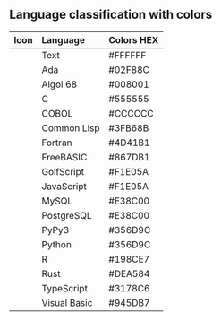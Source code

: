 ## Language classification with colors

|Icon|Language|Colors HEX|
|:---:|:---|:---|
|<img src="https://github.com/hwahyeon/Solved_Algorithm/blob/main/attributes/language/Text.svg" width="11" height="11"/>|Text|#FFFFFF|
|<img src="https://github.com/hwahyeon/Solved_Algorithm/blob/main/attributes/language/Ada.svg" width="11" height="11"/>|Ada|#02F88C|
|<img src="https://github.com/hwahyeon/Solved_Algorithm/blob/main/attributes/language/Algol%2068.svg" width="11" height="11"/>|Algol 68|#008001|
|<img src="https://github.com/hwahyeon/Solved_Algorithm/blob/main/attributes/language/C.svg" width="11" height="11"/>|C|#555555|
|<img src="https://github.com/hwahyeon/Solved_Algorithm/blob/main/attributes/language/COBOL.svg" width="11" height="11"/>|COBOL|#CCCCCC|
|<img src="https://github.com/hwahyeon/Solved_Algorithm/blob/main/attributes/language/Common%20Lisp.svg" width="11" height="11"/>|Common Lisp|#3FB68B|
|<img src="https://github.com/hwahyeon/Solved_Algorithm/blob/main/attributes/language/Fortran.svg" width="11" height="11"/>|Fortran|#4D41B1|
|<img src="https://github.com/hwahyeon/Solved_Algorithm/blob/main/attributes/language/FreeBASIC.svg" width="11" height="11"/>|FreeBASIC|#867DB1|
|<img src="https://github.com/hwahyeon/Solved_Algorithm/blob/main/attributes/language/GolfScript.svg" width="11" height="11"/>|GolfScript|#F1E05A|
|<img src="https://github.com/hwahyeon/Solved_Algorithm/blob/main/attributes/language/JavaScript.svg" width="11" height="11"/>|JavaScript|#F1E05A|
|<img src="https://github.com/hwahyeon/Solved_Algorithm/blob/main/attributes/language/SQL.svg" width="11" height="11"/>|MySQL|#E38C00|
|<img src="https://github.com/hwahyeon/Solved_Algorithm/blob/main/attributes/language/SQL.svg" width="11" height="11"/>|PostgreSQL|#E38C00|
|<img src="https://github.com/hwahyeon/Solved_Algorithm/blob/main/attributes/language/Python.svg" width="11" height="11"/>|PyPy3|#356D9C|
|<img src="https://github.com/hwahyeon/Solved_Algorithm/blob/main/attributes/language/Python.svg" width="11" height="11"/>|Python|#356D9C|
|<img src="https://github.com/hwahyeon/Solved_Algorithm/blob/main/attributes/language/R.svg" width="11" height="11"/>|R|#198CE7|
|<img src="https://github.com/hwahyeon/Solved_Algorithm/blob/main/attributes/language/Rust.svg" width="11" height="11"/>|Rust|#DEA584|
|<img src="https://github.com/hwahyeon/Solved_Algorithm/blob/main/attributes/language/TypeScript.svg" width="11" height="11"/>|TypeScript|#3178C6|
|<img src="https://github.com/hwahyeon/Solved_Algorithm/blob/main/attributes/language/Visual%20Basic.svg" width="11" height="11"/>|Visual Basic|#945DB7|
